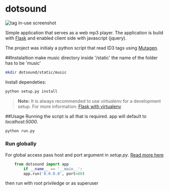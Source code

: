 # dotsound
![tag in-use screenshot](http://i.imgur.com/tQtP2TW.png)

Simple application that serves as a web mp3 player. The application is build with [Flask](http://flask.pocoo.org/) and enabled client side with javascript (jquery).

The project was initialy a python script that read ID3 tags using [Mutagen](https://mutagen.readthedocs.org/en/latest/).

##Instalaltion
make music directory inside '/static' the name of the folder has to be 'music'
```sh
mkdir dotsound/static/music
```
Install dependeties:
```sh
python setup.py install
```
>**Note:** It is always recommended to use *virtualenv* for a development setup. 
For more information: [Flask with virtualenv](http://flask.pocoo.org/docs/0.10/installation/)

##Usage
Running the script is all that is required. app will default to *localhost:5000*.

```sh
python run.py
```
### Run globally
For global access pass host and port argument in *setup.py*. [Read more here](http://flask.pocoo.org/docs/0.10/api/#application-globals)

```python
    from dotsound import app
        if __name__ == '__main__':
        app.run('0.0.0.0', port=80)
```

then run with root priviledge or as superuser


